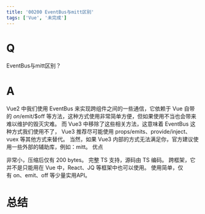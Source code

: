 ```yaml
---
title: '00200 EventBus与mitt区别'
tags: ['Vue', '未完成']
---
```


# Q

EventBus与mitt区别？

# A

Vue2 中我们使用 EventBus 来实现跨组件之间的一些通信，它依赖于 Vue 自带的 $on/$emit/$off 等方法，这种方式使用非常简单方便，但如果使用不当也会带来难以维护的毁灭灾难。
而 Vue3 中移除了这些相关方法，这意味着 EventBus 这种方式我们使用不了， Vue3 推荐尽可能使用 props/emits、provide/inject、vuex 等其他方式来替代。
当然，如果 Vue3 内部的方式无法满足你，官方建议使用一些外部的辅助库，例如：mitt。
优点

非常小，压缩后仅有 200 bytes。
完整 TS 支持，源码由 TS 编码。
跨框架，它并不是只能用在 Vue 中，React、JQ 等框架中也可以使用。
使用简单，仅有 on、emit、off 等少量实用API。

# 总结



<script>
  function func() {

  }
  
</script>